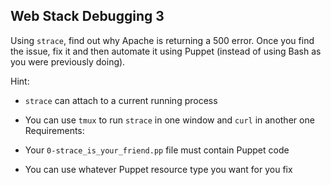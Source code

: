 ## Web Stack Debugging 3
Using `strace`, find out why Apache is returning a 500 error. Once you find the issue, fix it and then automate it using Puppet (instead of using Bash as you were previously doing).

Hint:

- `strace` can attach to a current running process
- You can use `tmux` to run `strace` in one window and `curl` in another one
Requirements:

- Your `0-strace_is_your_friend.pp` file must contain Puppet code
- You can use whatever Puppet resource type you want for you fix

